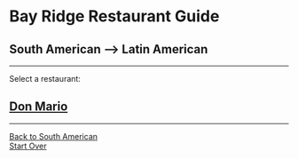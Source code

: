 # Bay Ridge Restaurant Guide
## South American --> Latin American 
---
Select a restaurant:

## [Don Mario](http://donmariobk.com)

---
[Back to South American](south-american)  
[Start Over](../home.md)